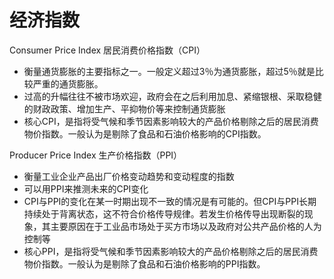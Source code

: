 # 经济指数




Consumer Price Index 居民消费价格指数（CPI）

- 衡量通货膨胀的主要指标之一。一般定义超过3％为通货膨胀，超过5％就是比较严重的通货膨胀。
- 过高的升幅往往不被市场欢迎，政府会在之后利用加息、紧缩银根、采取稳健的财政政策、增加生产、平抑物价等来控制通货膨胀
- 核心CPI，是指将受气候和季节因素影响较大的产品价格剔除之后的居民消费物价指数。一般认为是剔除了食品和石油价格影响的CPI指数。


Producer Price Index 生产价格指数（PPI）

- 衡量工业企业产品出厂价格变动趋势和变动程度的指数
- 可以用PPI来推测未来的CPI变化
- CPI与PPI的变化在某一时期出现不一致的情况是有可能的。但CPI与PPI长期持续处于背离状态，这不符合价格传导规律。若发生价格传导出现断裂的现象，其主要原因在于工业品市场处于买方市场以及政府对公共产品价格的人为控制等
- 核心PPI，是指将受气候和季节因素影响较大的产品价格剔除之后的居民消费物价指数。一般认为是剔除了食品和石油价格影响的PPI指数。






